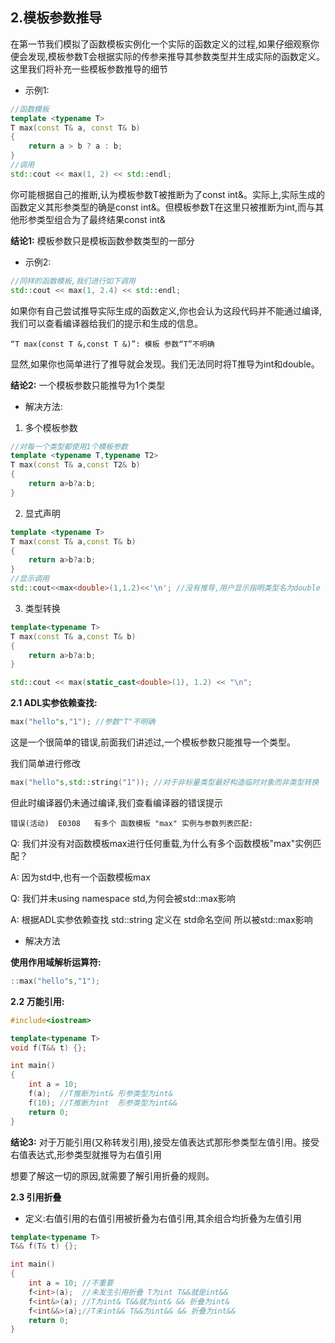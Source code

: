 ## 2.模板参数推导

在第一节我们模拟了函数模板实例化一个实际的函数定义的过程,如果仔细观察你便会发现,模板参数T会根据实际的传参来推导其参数类型并生成实际的函数定义。这里我们将补充一些模板参数推导的细节

* 示例1:
```CPP
//函数模板
template <typename T>
T max(const T& a, const T& b)
{
	return a > b ? a : b;
}
//调用
std::cout << max(1, 2) << std::endl;
```
你可能根据自己的推断,认为模板参数T被推断为了const int&。实际上,实际生成的函数定义其形参类型的确是const int&。但模板参数T在这里只被推断为int,而与其他形参类型组合为了最终结果const int&

**结论1:** 模板参数只是模板函数参数类型的一部分

* 示例2:
```CPP
//同样的函数模板,我们进行如下调用
std::cout << max(1, 2.4) << std::endl;
```
如果你有自己尝试推导实际生成的函数定义,你也会认为这段代码并不能通过编译,我们可以查看编译器给我们的提示和生成的信息。
````
“T max(const T &,const T &)”: 模板 参数“T”不明确
````
显然,如果你也简单进行了推导就会发现。我们无法同时将T推导为int和double。

**结论2:** 一个模板参数只能推导为1个类型

* 解决方法:

1. 多个模板参数
```CPP
//对每一个类型都使用1个模板参数
template <typename T,typename T2>
T max(const T& a,const T2& b)
{
    return a>b?a:b;
}
````
2. 显式声明
```CPP
template <typename T>
T max(const T& a,const T& b)
{
    return a>b?a:b;
}
//显示调用
std::cout<<max<double>(1,1.2)<<'\n'; //没有推导,用户显示指明类型名为double
```
3. 类型转换
```CPP
template<typename T>
T max(const T& a,const T& b)
{
    return a>b?a:b;
}

std::cout << max(static_cast<double>(1), 1.2) << "\n";
`````

**2.1 ADL实参依赖查找:**
```CPP
max("hello"s,"1"); //参数"T"不明确
```
这是一个很简单的错误,前面我们讲述过,一个模板参数只能推导一个类型。

我们简单进行修改
```CPP
max("hello"s,std::string("1")); //对于非标量类型最好构造临时对象而非类型转换
````
但此时编译器仍未通过编译,我们查看编译器的错误提示
````
错误(活动)	E0308	有多个 函数模板 "max" 实例与参数列表匹配:	
````
Q: 我们并没有对函数模板max进行任何重载,为什么有多个函数模板"max"实例匹配？

A: 因为std中,也有一个函数模板max

Q: 我们并未using namespace std,为何会被std::max影响

A: 根据ADL实参依赖查找 std::string 定义在 std命名空间 所以被std::max影响

* 解决方法

**使用作用域解析运算符:**
````CPP
::max("hello"s,"1");
````


**2.2 万能引用:**
````CPP
#include<iostream>

template<typename T>
void f(T&& t) {};

int main()
{
	int a = 10;
	f(a);  //T推断为int& 形参类型为int&
	f(10); //T推断为int  形参类型为int&&
	return 0;
}
````
**结论3:** 对于万能引用(又称转发引用),接受左值表达式那形参类型左值引用。接受右值表达式,形参类型就推导为右值引用

想要了解这一切的原因,就需要了解引用折叠的规则。

**2.3 引用折叠**

* 定义:右值引用的右值引用被折叠为右值引用,其余组合均折叠为左值引用
```CPP
template<typename T>
T&& f(T& t) {};

int main()
{
	int a = 10; //不重要
	f<int>(a);  //未发生引用折叠 T为int T&&就是int&&
    f<int&>(a); //T为int& T&&就为int& && 折叠为int&
    f<int&&>(a);//T未int&& T&&为int&& && 折叠为int&&
	return 0;
}
````